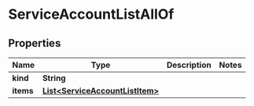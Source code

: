 

# ServiceAccountListAllOf


## Properties

Name | Type | Description | Notes
------------ | ------------- | ------------- | -------------
**kind** | **String** |  | 
**items** | [**List&lt;ServiceAccountListItem&gt;**](ServiceAccountListItem.md) |  | 



